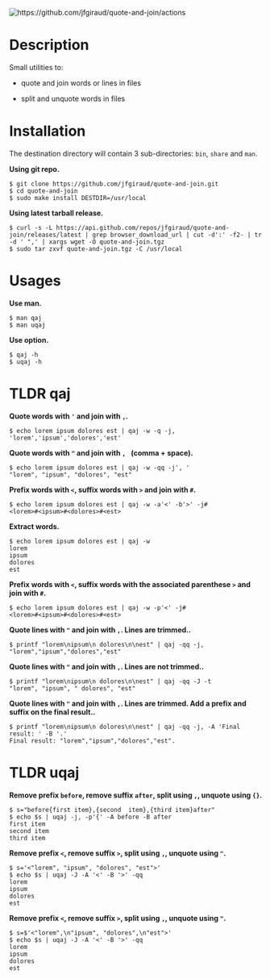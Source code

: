 ![<https://github.com/jfgiraud/quote-and-join/actions>](https://img.shields.io/github/actions/workflow/status/jfgiraud/quote-and-join/main.yml?label=CI)

Description
===========

Small utilities to:

-   quote and join words or lines in files

-   split and unquote words in files

Installation
============

The destination directory will contain 3 sub-directories: `bin`, `share`
and `man`.

**Using git repo.**

    $ git clone https://github.com/jfgiraud/quote-and-join.git
    $ cd quote-and-join
    $ sudo make install DESTDIR=/usr/local

**Using latest tarball release.**

    $ curl -s -L https://api.github.com/repos/jfgiraud/quote-and-join/releases/latest | grep browser_download_url | cut -d':' -f2- | tr -d ' ",' | xargs wget -O quote-and-join.tgz
    $ sudo tar zxvf quote-and-join.tgz -C /usr/local

Usages
======

**Use man.**

    $ man qaj
    $ man uqaj

**Use option.**

    $ qaj -h
    $ uqaj -h

TLDR qaj
========

**Quote words with `'` and join with `,`.**

    $ echo lorem ipsum dolores est | qaj -w -q -j,
    'lorem','ipsum','dolores','est'

**Quote words with `"` and join with `, ` (comma + space).**

    $ echo lorem ipsum dolores est | qaj -w -qq -j', '
    "lorem", "ipsum", "dolores", "est"

**Prefix words with `<`, suffix words with `>` and join with `#`.**

    $ echo lorem ipsum dolores est | qaj -w -a'<' -b'>' -j#
    <lorem>#<ipsum>#<dolores>#<est>

**Extract words.**

    $ echo lorem ipsum dolores est | qaj -w
    lorem
    ipsum
    dolores
    est

**Prefix words with `<`, suffix words with the associated parenthese `>`
and join with `#`.**

    $ echo lorem ipsum dolores est | qaj -w -p'<' -j#
    <lorem>#<ipsum>#<dolores>#<est>

**Quote lines with `"` and join with `,`. Lines are trimmed..**

    $ printf "lorem\nipsum\n dolores\n\nest" | qaj -qq -j,
    "lorem","ipsum","dolores","est"

**Quote lines with `"` and join with `,`. Lines are not trimmed..**

    $ printf "lorem\nipsum\n dolores\n\nest" | qaj -qq -J -t
    "lorem", "ipsum", " dolores", "est"

**Quote lines with `"` and join with `,`. Lines are trimmed. Add a
prefix and suffix on the final result..**

    $ printf "lorem\nipsum\n dolores\n\nest" | qaj -qq -j, -A 'Final result: ' -B '.'
    Final result: "lorem","ipsum","dolores","est".

TLDR uqaj
=========

**Remove prefix `before`, remove suffix `after`, split using `,`,
unquote using `{}`.**

    $ s="before{first item},{second  item},{third item}after"
    $ echo $s | uqaj -j, -p'{' -A before -B after
    first item
    second item
    third item

**Remove prefix `<`, remove suffix `>`, split using `,`, unquote using
`"`.**

    $ s='<"lorem", "ipsum", "dolores", "est">'
    $ echo $s | uqaj -J -A '<' -B '>' -qq
    lorem
    ipsum
    dolores
    est

**Remove prefix `<`, remove suffix `>`, split using `,`, unquote using
`"`.**

    $ s=$'<"lorem",\n"ipsum", "dolores",\n"est">'
    $ echo $s | uqaj -J -A '<' -B '>' -qq
    lorem
    ipsum
    dolores
    est
